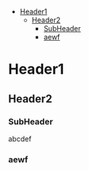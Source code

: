 - [Header1](#header1)
  - [Header2](#header2)
    - [SubHeader](#subheader)
    - [aewf](#aewf)
# Header1

## Header2

### SubHeader
abcdef

### aewf




